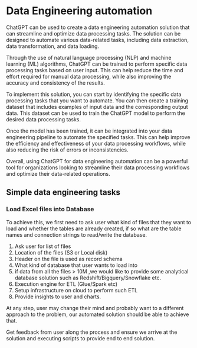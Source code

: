 # Data Engineering automation

ChatGPT can be used to create a data engineering automation solution that can streamline and optimize data processing tasks. The solution can be designed to automate various data-related tasks, including data extraction, data transformation, and data loading.

Through the use of natural language processing (NLP) and machine learning (ML) algorithms, ChatGPT can be trained to perform specific data processing tasks based on user input. This can help reduce the time and effort required for manual data processing, while also improving the accuracy and consistency of the results.

To implement this solution, you can start by identifying the specific data processing tasks that you want to automate. You can then create a training dataset that includes examples of input data and the corresponding output data. This dataset can be used to train the ChatGPT model to perform the desired data processing tasks.

Once the model has been trained, it can be integrated into your data engineering pipeline to automate the specified tasks. This can help improve the efficiency and effectiveness of your data processing workflows, while also reducing the risk of errors or inconsistencies.

Overall, using ChatGPT for data engineering automation can be a powerful tool for organizations looking to streamline their data processing workflows and optimize their data-related operations.

## Simple data engineering tasks

### Load Excel files into Database

To achieve this, we first need to ask user what kind of files that they want to load and whether the tables are already created, if so what are the table names and connection strings to read/write the database.

1. Ask user for list of files 
2. Location of the files (S3 or Local disk) 
3. Header on the file is used as record schema 
4. What kind of database that user wants to load into
5. if data from all the files > 10M ,we would like to provide some analytical database solution such as Redshift/Bigquery/Snowflake etc.
6. Execution engine for ETL (Glue/Spark etc) 
7. Setup infrastructure on cloud to perform such ETL
8. Provide insights to user and charts. 

At any step, user may change their mind and probably want to a different approach to the problem, our automated solution should be able to achieve that.

Get feedback from user along the process and ensure we arrive at the solution and executing scripts to provide end to end solution.